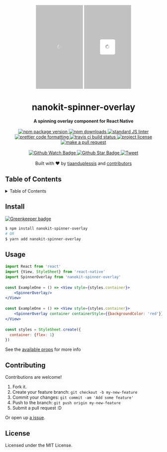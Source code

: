 <div align="center">
  <img src="screenshots/1.png" width="30%">
  <img src="screenshots/2.png" width="30%">
</div>
<h1 align="center">nanokit-spinner-overlay</h1>
<div align="center">
  <strong>A spinning overlay component for React Native</strong>
</div>
<br>
<div align="center">
  <a href="https://npmjs.org/package/nanokit-spinner-overlay">
    <img src="https://img.shields.io/npm/v/nanokit-spinner-overlay.svg?style=flat-square" alt="npm package version" />
  </a>
  <a href="https://npmjs.org/package/nanokit-spinner-overlay">
  <img src="https://img.shields.io/npm/dm/nanokit-spinner-overlay.svg?style=flat-square" alt="npm downloads" />
  </a>
  <a href="https://github.com/feross/standard">
    <img src="https://img.shields.io/badge/code%20style-standard-brightgreen.svg?style=flat-square" alt="standard JS linter" />
  </a>
  <a href="https://github.com/prettier/prettier">
    <img src="https://img.shields.io/badge/styled_with-prettier-ff69b4.svg?style=flat-square" alt="prettier code formatting" />
  </a>
  <a href="https://travis-ci.org/tiaanduplessis/nanokit-spinner-overlay">
    <img src="https://img.shields.io/travis/tiaanduplessis/nanokit-spinner-overlay.svg?style=flat-square" alt="travis ci build status" />
  </a>
  <a href="https://github.com/tiaanduplessis/nanokit-spinner-overlay/blob/master/LICENSE">
    <img src="https://img.shields.io/npm/l/nanokit-spinner-overlay.svg?style=flat-square" alt="project license" />
  </a>
  <a href="http://makeapullrequest.com">
    <img src="https://img.shields.io/badge/PRs-welcome-brightgreen.svg?style=flat-square" alt="make a pull request" />
  </a>
</div>
<br>
<div align="center">
  <a href="https://github.com/tiaanduplessis/nanokit-spinner-overlay/watchers">
    <img src="https://img.shields.io/github/watchers/tiaanduplessis/nanokit-spinner-overlay.svg?style=social" alt="Github Watch Badge" />
  </a>
  <a href="https://github.com/tiaanduplessis/nanokit-spinner-overlay/stargazers">
    <img src="https://img.shields.io/github/stars/tiaanduplessis/nanokit-spinner-overlay.svg?style=social" alt="Github Star Badge" />
  </a>
  <a href="https://twitter.com/intent/tweet?text=Check%20out%20nanokit-spinner-overlay!%20https://github.com/tiaanduplessis/nanokit-spinner-overlay%20%F0%9F%91%8D">
    <img src="https://img.shields.io/twitter/url/https/github.com/tiaanduplessis/nanokit-spinner-overlay.svg?style=social" alt="Tweet" />
  </a>
</div>
<br>
<div align="center">
  Built with ❤︎ by <a href="https://github.com/tiaanduplessis">tiaanduplessis</a> and <a href="https://github.com/tiaanduplessis/nanokit-spinner-overlay/contributors">contributors</a>
</div>

<h2>Table of Contents</h2>
<details>
  <summary>Table of Contents</summary>
  <li><a href="#install">Install</a></li>
  <li><a href="#usage">Usage</a></li>
  <li><a href="#contribute">Contribute</a></li>
  <li><a href="#license">License</a></li>
</details>

## Install

[![Greenkeeper badge](https://badges.greenkeeper.io/tiaanduplessis/nanokit-spinner-overlay.svg)](https://greenkeeper.io/)

```sh
$ npm install nanokit-spinner-overlay
# OR
$ yarn add nanokit-spinner-overlay
```

## Usage

```jsx
import React from 'react'
import {View, StyleSheet} from 'react-native'
import SpinnerOverlay from 'nanokit-spinner-overlay'

const ExampleOne = () => <View style={styles.container}>
    <SpinnerOverlay/>
</View>

const ExampleOne = () => <View style={styles.container}>
    <SpinnerOverlay container containerStyle={{backgroundColor: 'red'}} color="pink" overlayColor="blue"/>
</View>

const styles = StyleSheet.create({
  container: {flex: 1}
})

```

See the [available props](index.js) for more info

## Contributing

Contributions are welcome!

1. Fork it.
2. Create your feature branch: `git checkout -b my-new-feature`
3. Commit your changes: `git commit -am 'Add some feature'`
4. Push to the branch: `git push origin my-new-feature`
5. Submit a pull request :D

Or open up [a issue](https://github.com/tiaanduplessis/nanokit-spinner-overlay/issues).

## License

Licensed under the MIT License.
